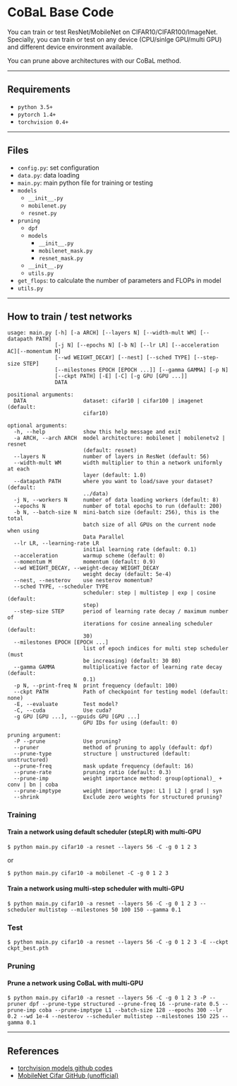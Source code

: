 # CoBaL Base Code

You can train or test ResNet/MobileNet on CIFAR10/CIFAR100/ImageNet.  
Specially, you can train or test on any device (CPU/sinlge GPU/multi GPU) and different device environment available.

You can prune above architectures with our CoBaL method.

----------

## Requirements

- `python 3.5+`
- `pytorch 1.4+`
- `torchvision 0.4+`

----------

## Files

- `config.py`: set configuration
- `data.py`: data loading
- `main.py`: main python file for training or testing
- `models`
  - `__init__.py`
  - `mobilenet.py`
  - `resnet.py`
- `pruning`
  - `dpf`
  - `models`
    - `__init__.py`
    - `mobilenet_mask.py`
    - `resnet_mask.py`
  - `__init__.py`
  - `utils.py`
- `get_flops`: to calculate the number of parameters and FLOPs in model
- `utils.py`

----------

## How to train / test networks

``` text
usage: main.py [-h] [-a ARCH] [--layers N] [--width-mult WM] [--datapath PATH]
               [-j N] [--epochs N] [-b N] [--lr LR] [--acceleration AC][--momentum M]
               [--wd WEIGHT_DECAY] [--nest] [--sched TYPE] [--step-size STEP]
               [--milestones EPOCH [EPOCH ...]] [--gamma GAMMA] [-p N]
               [--ckpt PATH] [-E] [-C] [-g GPU [GPU ...]]
               DATA

positional arguments:
  DATA                  dataset: cifar10 | cifar100 | imagenet (default:
                        cifar10)

optional arguments:
  -h, --help            show this help message and exit
  -a ARCH, --arch ARCH  model architecture: mobilenet | mobilenetv2 | resnet
                        (default: resnet)
  --layers N            number of layers in ResNet (default: 56)
  --width-mult WM       width multiplier to thin a network uniformly at each
                        layer (default: 1.0)
  --datapath PATH       where you want to load/save your dataset? (default:
                        ../data)
  -j N, --workers N     number of data loading workers (default: 8)
  --epochs N            number of total epochs to run (default: 200)
  -b N, --batch-size N  mini-batch size (default: 256), this is the total
                        batch size of all GPUs on the current node when using
                        Data Parallel
  --lr LR, --learning-rate LR
                        initial learning rate (default: 0.1)
  --acceleration        warmup scheme (default: 0)
  --momentum M          momentum (default: 0.9)
  --wd WEIGHT_DECAY, --weight-decay WEIGHT_DECAY
                        weight decay (default: 5e-4)
  --nest, --nesterov    use nesterov momentum?
  --sched TYPE, --scheduler TYPE
                        scheduler: step | multistep | exp | cosine (default:
                        step)
  --step-size STEP      period of learning rate decay / maximum number of
                        iterations for cosine annealing scheduler (default:
                        30)
  --milestones EPOCH [EPOCH ...]
                        list of epoch indices for multi step scheduler (must
                        be increasing) (default: 30 80)
  --gamma GAMMA         multiplicative factor of learning rate decay (default:
                        0.1)
  -p N, --print-freq N  print frequency (default: 100)
  --ckpt PATH           Path of checkpoint for testing model (default: none)
  -E, --evaluate        Test model?
  -C, --cuda            Use cuda?
  -g GPU [GPU ...], --gpuids GPU [GPU ...]
                        GPU IDs for using (default: 0)
                        
pruning argument:
  -P --prune			Use pruning?
  --pruner				method of pruning to apply (default: dpf)
  --prune-type			structure | unstructured (default: unstructured)
  --prune-freq			mask update frequency (default: 16)
  --prune-rate			pruning ratio (default: 0.3)
  --prune-imp			weight importance method: group(optional)_ + conv | bn | coba
  --prune-imptype		weight importance type: L1 | L2 | grad | syn
  --shrink				Exclude zero weights for structured pruning?
```

### Training

#### Train a network using default scheduler (stepLR) with multi-GPU

``` shell
$ python main.py cifar10 -a resnet --layers 56 -C -g 0 1 2 3
```

or

``` shell
$ python main.py cifar10 -a mobilenet -C -g 0 1 2 3
```

#### Train a network using multi-step scheduler with multi-GPU

``` shell
$ python main.py cifar10 -a resnet --layers 56 -C -g 0 1 2 3 --scheduler multistep --milestones 50 100 150 --gamma 0.1
```

### Test

``` shell
$ python main.py cifar10 -a resnet --layers 56 -C -g 0 1 2 3 -E --ckpt ckpt_best.pth
```

### Pruning

#### Prune a network using CoBaL with multi-GPU

```shell
$ python main.py cifar10 -a resnet --layers 56 -C -g 0 1 2 3 -P --pruner dpf --prune-type structured --prune-freq 16 --prune-rate 0.5 --prune-imp coba --prune-imptype L1 --batch-size 128 --epochs 300 --lr 0.2 --wd 1e-4 --nesterov --scheduler multistep --milestones 150 225 --gamma 0.1
```

----------

## References

- [torchvision models github codes](https://github.com/pytorch/vision/tree/master/torchvision/models)
- [MobileNet Cifar GitHub (unofficial)](https://github.com/kuangliu/pytorch-cifar)

